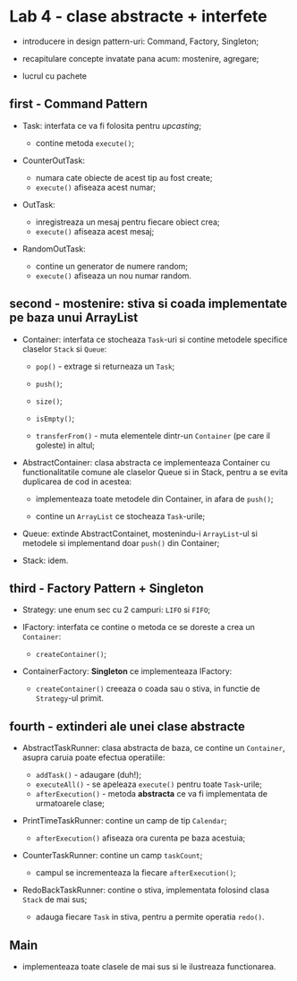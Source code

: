 # Lab 4 - clase abstracte + interfete

- introducere in design pattern-uri: Command, Factory, Singleton;

- recapitulare concepte invatate pana acum: mostenire, agregare;

- lucrul cu pachete

## first - Command Pattern

- Task: interfata ce va fi folosita pentru *upcasting*;
	- contine metoda `execute()`;

- CounterOutTask:
	- numara cate obiecte de acest tip au fost create;
	- `execute()` afiseaza acest numar;

- OutTask:
	- inregistreaza un mesaj pentru fiecare obiect crea;
	- `execute()` afiseaza acest mesaj;

- RandomOutTask:
	- contine un generator de numere random;
	- `execute()` afiseaza un nou numar random.

## second - mostenire: stiva si coada implementate pe baza unui ArrayList

- Container: interfata ce stocheaza `Task`-uri si contine metodele specifice claselor `Stack` si `Queue`:
	- `pop()` - extrage si returneaza un `Task`;
	
	- `push()`;
	
	- `size()`;
	
	- `isEmpty()`;

	- `transferFrom()` - muta elementele dintr-un `Container` (pe care il goleste) in altul;
	
- AbstractContainer: clasa abstracta ce implementeaza Container cu functionalitatile comune ale claselor Queue si in Stack, pentru a se evita duplicarea de cod in acestea:

	- implementeaza toate metodele din Container, in afara de `push()`;
	
	- contine un `ArrayList` ce stocheaza `Task`-urile;

- Queue: extinde AbstractContainet, mostenindu-i `ArrayList`-ul si metodele si implementand doar `push()` din Container;

- Stack: idem.

## third - Factory Pattern + Singleton

- Strategy: une enum sec cu 2 campuri: `LIFO` si `FIFO`;

- IFactory: interfata ce contine o metoda ce se doreste a crea un `Container`:
	- `createContainer()`;

- ContainerFactory: **Singleton** ce implementeaza IFactory:
	- `createContainer()` creeaza o coada sau o stiva, in functie de `Strategy`-ul primit.

## fourth - extinderi ale unei clase abstracte

- AbstractTaskRunner: clasa abstracta de baza, ce contine un `Container`, asupra caruia poate efectua operatiile:
	- `addTask()` - adaugare (duh!);
	- `executeAll()` - se apeleaza `execute()` pentru toate `Task`-urile;
	- `afterExecution()` - metoda **abstracta** ce va fi implementata de urmatoarele clase;

- PrintTimeTaskRunner: contine un camp de tip `Calendar`;
	- `afterExecution()` afiseaza ora curenta pe baza acestuia;

- CounterTaskRunner: contine un camp `taskCount`;
	- campul se incrementeaza la fiecare `afterExecution()`;

- RedoBackTaskRunner: contine o stiva, implementata folosind clasa `Stack` de mai sus;
	- adauga fiecare `Task` in stiva, pentru a permite operatia `redo()`.

## Main

- implementeaza toate clasele de mai sus si le ilustreaza functionarea.
